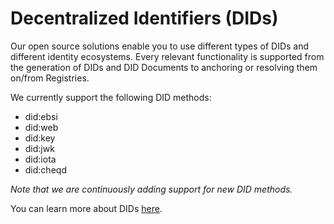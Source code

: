 # Decentralized Identifiers (DIDs)

Our open source solutions enable you to use different types of DIDs and different identity ecosystems. Every relevant functionality is supported from the generation of DIDs and DID Documents to anchoring or resolving them on/from Registries.

We currently support the following DID methods:

* did:ebsi
* did:web
* did:key
* did:jwk
* did:iota
* did:cheqd

_Note that we are continuously adding support for new DID methods._

You can learn more about DIDs [here](../../../ssi-kit/what-is-ssi/technologies-and-concepts/).
